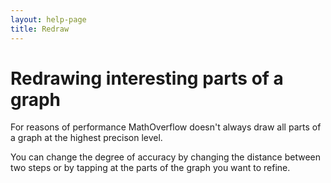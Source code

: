 ```yaml
---
layout: help-page
title: Redraw
---
```


# Redrawing interesting parts of a graph

For reasons of performance MathOverflow doesn't always draw all parts of a graph at the highest precison level.

You can change the degree of accuracy by changing the distance between two steps or by tapping at the parts of the graph you want to refine.